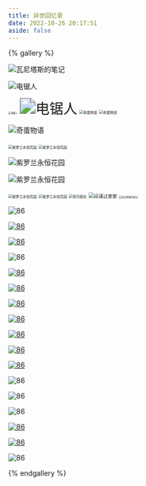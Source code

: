 ```yaml
---
title: 异世回忆录
date: 2022-10-26 20:17:51
aside: false
---
```


{% gallery %}

![瓦尼塔斯的笔记](https://m1.im5i.com/2022/11/03/UVHj8d.png)

![电锯人](https://m1.im5i.com/2022/11/03/UVHT6K.png)

<img src="https://m1.im5i.com/2022/11/03/UVHZHC.png" alt="电锯人" style="zoom:33%;" />

<img src="https://m1.im5i.com/2022/11/03/UVHkTH.png" alt="电锯人" style="zoom: 200%;" />

<img src="https://m1.im5i.com/2022/11/03/UVHCea.png" alt="奇蛋物语" style="zoom:50%;" />

<img src="https://m1.im5i.com/2022/11/03/UVHc3T.png" alt="奇蛋物语" style="zoom:50%;" />

![奇蛋物语](https://m1.im5i.com/2022/11/03/UVH8pA.png)

<img src="https://m1.im5i.com/2022/11/03/UVHFbS.png" alt="紫罗兰永恒花园" style="zoom:50%;" />

<img src="https://m1.im5i.com/2022/11/03/UVHVo0.png" alt="紫罗兰永恒花园" style="zoom:50%;" />

![紫罗兰永恒花园](https://m1.im5i.com/2022/11/03/UVH5xB.png)

![紫罗兰永恒花园](https://m1.im5i.com/2022/11/04/UWqp07.png)

<img src="https://m1.im5i.com/2022/11/03/UVHbKs.png" alt="紫罗兰永恒花园" style="zoom:50%;" />

<img src="https://m1.im5i.com/2022/11/03/UVHzHo.png" alt="紫罗兰永恒花园" style="zoom:50%;" />

<img src="https://m1.im5i.com/2022/11/03/UVH7ZW.png" alt="莉可丽丝" style="zoom:50%;" />

<img src="https://m1.im5i.com/2022/11/03/UVH9fx.png" alt="间谍过家家" style="zoom:67%;" />

<img src="https://m1.im5i.com/2022/11/03/UVHS3Q.png" alt="瓦尼塔斯的笔记" style="zoom:33%;" />

![86](https://m1.im5i.com/2022/11/03/UVHXhC.png)

[![86](https://m1.im5i.com/2022/11/03/UVHmfH.md.png)](https://macimg.com/image/UVHmfH)

[![86](https://m1.im5i.com/2022/11/03/UVHH4a.md.png)](https://macimg.com/image/UVHH4a)

![86](https://m1.im5i.com/2022/11/03/UVPD0T.png)

[![86](https://m1.im5i.com/2022/11/03/UVPUzA.md.png)](https://macimg.com/image/UVPUzA)

[![86](https://m1.im5i.com/2022/11/03/UVPdtS.md.png)](https://macimg.com/image/UVPdtS)

[![86](https://m1.im5i.com/2022/11/03/UVPrAx.md.png)](https://macimg.com/image/UVPrAx)

[![86](https://m1.im5i.com/2022/11/03/UVPxY0.png)](https://macimg.com/image/UVPxY0)

[![86](https://m1.im5i.com/2022/11/03/UVPLFB.md.png)](https://macimg.com/image/UVPLFB)

[![86](https://m1.im5i.com/2022/11/03/UVPYOz.md.png)](https://macimg.com/image/UVPYOz)

[![86](https://m1.im5i.com/2022/11/03/UVPpJW.md.png)](https://macimg.com/image/UVPpJW)

![86](https://m1.im5i.com/2022/11/03/UVPsDs.png)

![86](https://m1.im5i.com/2022/11/03/UVPnho.png)

![86](https://m1.im5i.com/2022/11/03/UVPE0Q.png)

[![86](https://m1.im5i.com/2022/11/03/UVPM2q.md.png)](https://macimg.com/image/UVPM2q)

[![86](https://m1.im5i.com/2022/11/03/UVPjvD.md.png)](https://macimg.com/image/UVPjvD)

![86](https://m1.im5i.com/2022/11/03/UVPZYy.png)







{% endgallery %}